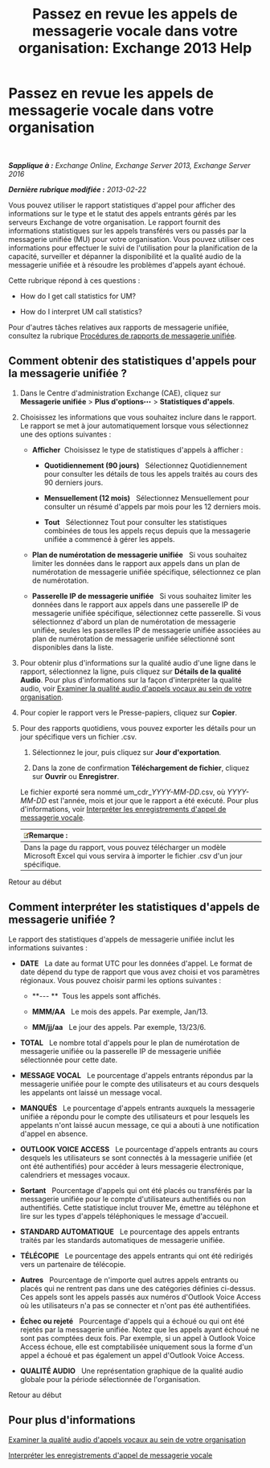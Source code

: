 ﻿---
title: 'Passez en revue les appels de messagerie vocale dans votre organisation: Exchange 2013 Help'
TOCTitle: Passez en revue les appels de messagerie vocale dans votre organisation
ms:assetid: f6fdbe17-d1d2-442a-aa13-06b908d9c33a
ms:mtpsurl: https://technet.microsoft.com/fr-fr/library/JJ659073(v=EXCHG.150)
ms:contentKeyID: 50555521
ms.date: 05/23/2018
mtps_version: v=EXCHG.150
ms.translationtype: MT
---

# Passez en revue les appels de messagerie vocale dans votre organisation

 

_**Sapplique à :** Exchange Online, Exchange Server 2013, Exchange Server 2016_

_**Dernière rubrique modifiée :** 2013-02-22_

Vous pouvez utiliser le rapport statistiques d'appel pour afficher des informations sur le type et le statut des appels entrants gérés par les serveurs Exchange de votre organisation. Le rapport fournit des informations statistiques sur les appels transférés vers ou passés par la messagerie unifiée (MU) pour votre organisation. Vous pouvez utiliser ces informations pour effectuer le suivi de l'utilisation pour la planification de la capacité, surveiller et dépanner la disponibilité et la qualité audio de la messagerie unifiée et à résoudre les problèmes d'appels ayant échoué.

Cette rubrique répond à ces questions :

  - How do I get call statistics for UM?

  - How do I interpret UM call statistics?

Pour d'autres tâches relatives aux rapports de messagerie unifiée, consultez la rubrique [Procédures de rapports de messagerie unifiée](um-reports-procedures-exchange-2013-help.md).

## Comment obtenir des statistiques d'appels pour la messagerie unifiée ?

1.  Dans le Centre d'administration Exchange (CAE), cliquez sur **Messagerie unifiée** \> **Plus d'options**![Icône Options supplémentaires](images/JJ150550.5381819e-3b21-4873-8714-e9b956290b28(EXCHG.150).gif "Icône Options supplémentaires") \> **Statistiques d'appels**.

2.  Choisissez les informations que vous souhaitez inclure dans le rapport. Le rapport se met à jour automatiquement lorsque vous sélectionnez une des options suivantes :
    
      - **Afficher**  Choisissez le type de statistiques d'appels à afficher :
        
          - **Quotidiennement (90 jours)**   Sélectionnez Quotidiennement pour consulter les détails de tous les appels traités au cours des 90 derniers jours.
        
          - **Mensuellement (12 mois)**   Sélectionnez Mensuellement pour consulter un résumé d'appels par mois pour les 12 derniers mois.
        
          - **Tout**   Sélectionnez Tout pour consulter les statistiques combinées de tous les appels reçus depuis que la messagerie unifiée a commencé à gérer les appels.
    
      - **Plan de numérotation de messagerie unifiée**   Si vous souhaitez limiter les données dans le rapport aux appels dans un plan de numérotation de messagerie unifiée spécifique, sélectionnez ce plan de numérotation.
    
      - **Passerelle IP de messagerie unifiée**   Si vous souhaitez limiter les données dans le rapport aux appels dans une passerelle IP de messagerie unifiée spécifique, sélectionnez cette passerelle. Si vous sélectionnez d'abord un plan de numérotation de messagerie unifiée, seules les passerelles IP de messagerie unifiée associées au plan de numérotation de messagerie unifiée sélectionné sont disponibles dans la liste.

3.  Pour obtenir plus d'informations sur la qualité audio d'une ligne dans le rapport, sélectionnez la ligne, puis cliquez sur **Détails de la qualité Audio**. Pour plus d'informations sur la façon d'interpréter la qualité audio, voir [Examiner la qualité audio d'appels vocaux au sein de votre organisation](investigate-the-audio-quality-of-voice-calls-in-your-organization-exchange-2013-help.md).

4.  Pour copier le rapport vers le Presse-papiers, cliquez sur **Copier**.

5.  Pour des rapports quotidiens, vous pouvez exporter les détails pour un jour spécifique vers un fichier .csv.
    
    1.  Sélectionnez le jour, puis cliquez sur **Jour d'exportation**.
    
    2.  Dans la zone de confirmation **Téléchargement de fichier**, cliquez sur **Ouvrir** ou **Enregistrer**.
    
    Le fichier exporté sera nommé um\_cdr\_*YYYY-MM-DD*.csv, où *YYYY-MM-DD* est l'année, mois et jour que le rapport a été exécuté. Pour plus d'informations, voir [Interpréter les enregistrements d'appel de messagerie vocale](interpret-voice-mail-call-records-exchange-2013-help.md).
    
    <table>
    <thead>
    <tr class="header">
    <th><img src="images/JJ159664.note(EXCHG.150).gif" title="Remarque" alt="Remarque" />Remarque :</th>
    </tr>
    </thead>
    <tbody>
    <tr class="odd">
    <td>Dans la page du rapport, vous pouvez télécharger un modèle Microsoft Excel qui vous servira à importer le fichier .csv d'un jour spécifique.</td>
    </tr>
    </tbody>
    </table>


Retour au début

## Comment interpréter les statistiques d'appels de messagerie unifiée ?

Le rapport des statistiques d'appels de messagerie unifiée inclut les informations suivantes :

  - **DATE**   La date au format UTC pour les données d'appel. Le format de date dépend du type de rapport que vous avez choisi et vos paramètres régionaux. Vous pouvez choisir parmi les options suivantes :
    
      - **--- **  Tous les appels sont affichés.
    
      - **MMM/AA**   Le mois des appels. Par exemple, Jan/13.
    
      - **MM/jj/aa**   Le jour des appels. Par exemple, 13/23/6.

  - **TOTAL**   Le nombre total d'appels pour le plan de numérotation de messagerie unifiée ou la passerelle IP de messagerie unifiée sélectionnée pour cette date.

  - **MESSAGE VOCAL**   Le pourcentage d'appels entrants répondus par la messagerie unifiée pour le compte des utilisateurs et au cours desquels les appelants ont laissé un message vocal.

  - **MANQUÉS**   Le pourcentage d'appels entrants auxquels la messagerie unifiée a répondu pour le compte des utilisateurs et pour lesquels les appelants n'ont laissé aucun message, ce qui a abouti à une notification d'appel en absence.

  - **OUTLOOK VOICE ACCESS**   Le pourcentage d'appels entrants au cours desquels les utilisateurs se sont connectés à la messagerie unifiée (et ont été authentifiés) pour accéder à leurs messagerie électronique, calendriers et messages vocaux.

  - **Sortant**   Pourcentage d'appels qui ont été placés ou transférés par la messagerie unifiée pour le compte d'utilisateurs authentifiés ou non authentifiés. Cette statistique inclut trouver Me, émettre au téléphone et lire sur les types d'appels téléphoniques le message d'accueil.

  - **STANDARD AUTOMATIQUE**   Le pourcentage des appels entrants traités par les standards automatiques de messagerie unifiée.

  - **TÉLÉCOPIE**   Le pourcentage des appels entrants qui ont été redirigés vers un partenaire de télécopie.

  - **Autres**   Pourcentage de n'importe quel autres appels entrants ou placés qui ne rentrent pas dans une des catégories définies ci-dessus. Ces appels sont les appels passés aux numéros d'Outlook Voice Access où les utilisateurs n'a pas se connecter et n'ont pas été authentifiées.

  - **Échec ou rejeté**   Pourcentage d'appels qui a échoué ou qui ont été rejetés par la messagerie unifiée. Notez que les appels ayant échoué ne sont pas comptées deux fois. Par exemple, si un appel à Outlook Voice Access échoue, elle est comptabilisée uniquement sous la forme d'un appel a échoué et pas également un appel d'Outlook Voice Access.

  - **QUALITÉ AUDIO**   Une représentation graphique de la qualité audio globale pour la période sélectionnée de l'organisation.

Retour au début

## Pour plus d'informations

[Examiner la qualité audio d'appels vocaux au sein de votre organisation](investigate-the-audio-quality-of-voice-calls-in-your-organization-exchange-2013-help.md)

[Interpréter les enregistrements d'appel de messagerie vocale](interpret-voice-mail-call-records-exchange-2013-help.md)

